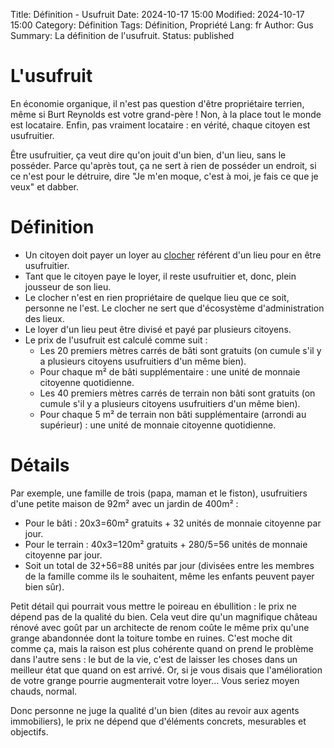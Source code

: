 Title: Définition - Usufruit
Date: 2024-10-17 15:00
Modified: 2024-10-17 15:00
Category: Définition
Tags: Définition, Propriété
Lang: fr
Author: Gus
Summary: La définition de l'usufruit.
Status: published

# L'usufruit

En économie organique, il n'est pas question d'être propriétaire terrien, même si Burt Reynolds est votre grand-père !
Non, à la place tout le monde est locataire.
Enfin, pas vraiment locataire : en vérité, chaque citoyen est usufruitier.

Être usufruitier, ça veut dire qu'on jouit d'un bien, d'un lieu, sans le posséder.
Parce qu'après tout, ça ne sert à rien de posséder un endroit, si ce n'est pour le détruire, dire "Je m'en moque, c'est à moi, je fais ce que je veux" et dabber.

# Définition

* Un citoyen doit payer un loyer au [clocher]({filename}/definitions/clocher.md) référent d'un lieu pour en être usufruitier.
* Tant que le citoyen paye le loyer, il reste usufruitier et, donc, plein jousseur de son lieu.
* Le clocher n'est en rien propriétaire de quelque lieu que ce soit, personne ne l'est. Le clocher ne sert que d'écosystème d'administration des lieux.
* Le loyer d'un lieu peut être divisé et payé par plusieurs citoyens.
* Le prix de l'usufruit est calculé comme suit :
    * Les 20 premiers mètres carrés de bâti sont gratuits (on cumule s'il y a plusieurs citoyens usufruitiers d'un même bien).
    * Pour chaque m² de bâti supplémentaire : une unité de monnaie citoyenne quotidienne.
    * Les 40 premiers mètres carrés de terrain non bâti sont gratuits (on cumule s'il y a plusieurs citoyens usufruitiers d'un même bien).
    * Pour chaque 5 m² de terrain non bâti supplémentaire (arrondi au supérieur) : une unité de monnaie citoyenne quotidienne.

# Détails

Par exemple, une famille de trois (papa, maman et le fiston), usufruitiers d'une petite maison de 92m² avec un jardin de 400m² :
* Pour le bâti : 20x3=60m² gratuits + 32 unités de monnaie citoyenne par jour.
* Pour le terrain : 40x3=120m² gratuits + 280/5=56 unités de monnaie citoyenne par jour.
* Soit un total de 32+56=88 unités par jour (divisées entre les membres de la famille comme ils le souhaitent, même les enfants peuvent payer bien sûr).

Petit détail qui pourrait vous mettre le poireau en ébullition : le prix ne dépend pas de la qualité du bien.
Cela veut dire qu'un magnifique château rénové avec goût par un architecte de renom coûte le même prix qu'une grange abandonnée dont la toiture tombe en ruines.
C'est moche dit comme ça, mais la raison est plus cohérente quand on prend le problème dans l'autre sens : le but de la vie, c'est de laisser les choses dans un meilleur état que quand on est arrivé.
Or, si je vous disais que l'amélioration de votre grange pourrie augmenterait votre loyer... Vous seriez moyen chauds, normal.

Donc personne ne juge la qualité d'un bien (dites au revoir aux agents immobiliers), le prix ne dépend que d'éléments concrets, mesurables et objectifs.



